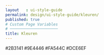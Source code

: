 ```yaml
---
layout   : ui-style-guide
permalink: design/ui-style-guide/kleuren/
published: true
# Custom Page Variables
# ─────────────────────
title: Kleuren
---
```


#2B3141
#9E4446
#FA544C
#DCE6EF
